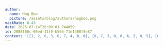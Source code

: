 ```yaml
---
author:
  name: Hog Boo
  picture: /assets/blog/authors/hogboo.png
maskRate: 0.43
date: 2025-07-14T20:00:01.744059
id: 2088f60c-60ed-11f0-b564-71e1480f5e87
content: '[[1, 2, 6, 3, 0, 7, 4, 8, 0], [8, 7, 3, 0, 0, 6, 2, 0, 5], [0, 0, 0, 8, 1, 2, 0, 7, 6], [0, 6, 5, 2, 3, 1, 0, 4, 0], [0, 0, 0, 7, 8, 0, 0, 0, 3], [2, 0, 8, 0, 9, 4, 7, 5, 1], [6, 0, 2, 5, 0, 0, 0, 0, 4], [0, 4, 7, 0, 0, 0, 0, 9, 2], [5, 0, 1, 0, 0, 3, 0, 6, 7]]'
---
```

